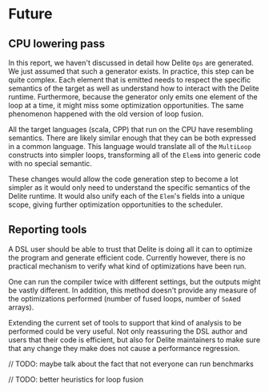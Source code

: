 
# Future

## CPU lowering pass
In this report, we haven't discussed in detail how Delite `Ops` are generated. We just assumed that such a generator exists. In practice, this step can be quite complex. Each element that is emitted needs to respect the specific semantics of the target as well as understand how to interact with the Delite runtime. Furthermore, because the generator only emits one element of the loop at a time, it might miss some optimization opportunities. The same phenomenon happened with the old version of loop fusion.

All the target languages (scala, CPP) that run on the CPU have resembling semantics. There are likely similar enough that they can be both expressed in a common language. This language would translate all of the `MultiLoop` constructs into simpler loops, transforming all of the `Elem`s into generic code with no special semantic.

These changes would allow the code generation step to become a lot simpler as it would only need to understand the specific semantics of the Delite runtime. It would also unify each of the `Elem`'s fields into a unique scope, giving further optimization opportunities to the scheduler.

## Reporting tools
A DSL user should be able to trust that Delite is doing all it can to optimize the program and generate efficient code. Currently however, there is no practical mechanism to verify what kind of optimizations have been run. 

One can run the compiler twice with different settings, but the outputs might be vastly different. In addition, this method doesn't provide any measure of the optimizations performed (number of fused loops, number of `SoA`ed arrays).

Extending the current set of tools to support that kind of analysis to be performed could be very useful. Not only reassuring the DSL author and users that their code is efficient, but also for Delite maintainers to make sure that any change they make does not cause a performance regression.

// TODO: maybe talk about the fact that not everyone can run benchmarks

// TODO: better heuristics for loop fusion